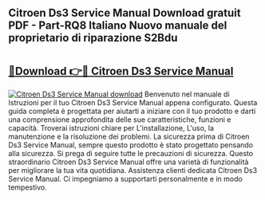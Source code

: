 ## Citroen Ds3 Service Manual Download gratuit PDF - Part-RQ8 Italiano Nuovo manuale del proprietario di riparazione S2Bdu

# <h2><a href="http://dfeuuy0.blite.top/?on=Citroen+Ds3+Service+Manual">🔗Download 👉🔴 Citroen Ds3 Service Manual</a></h2>

[![Citroen Ds3 Service Manual download](https://i.imgur.com/lujVjoI.png)](http://dfeuuy0.blite.top/?on=Citroen+Ds3+Service+Manual)
Benvenuto nel manuale di Istruzioni per il tuo Citroen Ds3 Service Manual appena configurato. Questa guida completa è progettata per aiutarti a iniziare con il tuo prodotto e darti una comprensione approfondita delle sue caratteristiche, funzioni e capacità. Troverai istruzioni chiare per L'installazione, L'uso, la manutenzione e la risoluzione dei problemi. La sicurezza prima di Citroen Ds3 Service Manual, sempre questo prodotto è stato progettato pensando alla sicurezza. Si prega di seguire tutte le precauzioni di sicurezza. Questo straordinario Citroen Ds3 Service Manual offre una varietà di funzionalità per migliorare la tua vita quotidiana. Assistenza clienti dedicata Citroen Ds3 Service Manual. Ci impegniamo a supportarti personalmente e in modo tempestivo.
